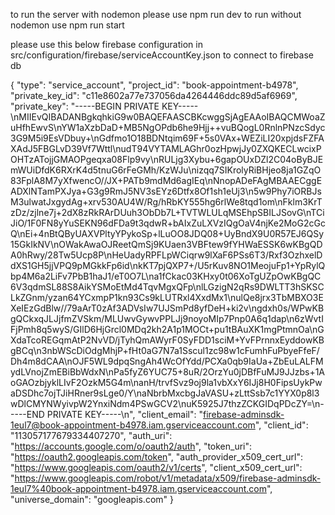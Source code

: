 to run the server with nodemon please use npm run dev 
to run without nodemon use npm run start

please use this below firebase configuration in 
src/configuration/firebase/serviceAccountKey.json
to connect to firebase db

{
  "type": "service_account",
  "project_id": "book-appointment-b4978",
  "private_key_id": "c11e8602a77e737056da4264446ddc89d5af6969",
  "private_key": "-----BEGIN PRIVATE KEY-----\nMIIEvQIBADANBgkqhkiG9w0BAQEFAASCBKcwggSjAgEAAoIBAQCMWoaZuHfhEwvS\nYW1aXzbDaD+MB5NgOPdb6he9Hjj++vuBQogL0RnlnPNzcSdyc3G9M5i9EsVDbuy+\nGdfmo1O18BDNtqim69F+5s0VAx+WEZiLI20xpjdsFZFAXAdJ5FBGLvD39Vf7Wttl\nudT94VYTAMLAGhr0ozHpwjJy0ZXQKECLwcixPOHTzATojjGMAOPgeqxa08Flp9vy\nRULjg3Xybu+6gapOUxDZl2C04oByBJEmWUiDfdK6RXrK4d5tnuG6rFeGMh/KzWJu\nizqq7SIKrolyRiBHjeo8ja1GZqO83FplA8M7yXfwencO//JX+PATb9mdMd6agIEq\nNnopADeFAgMBAAECggEADXlNTamPXJya+G3g9RmJ5NV3sEYz6Dtfx8Of1sh1eUj3\n5w9Phy7iORBJsM3ulwatJxgydAg+xrv530AU4W/Rg/hRbKY555hg6rlWe8tqd1om\nFklm3KrTzDz/zjlne7j+2dX8zRkRArDUuh3ObDb7L+TVTWLULqMSEhpSBILJSovG\nTCiJiO/1F0FN8yYuSEKN96dFDa9t3qdwR+bAIxZuLXVzIQgOaV4njKe2MoG2cGcQ\nEi+4nBtQByUAXVPltyYPykoSp+lLuOO8JDQ08+UyBndX9U0R57EJ6QSy15GkIkNV\nOWakAwaOJReetQmSj9KUaen3VBFtew9fYHWaESSK6wKBgQDA0hRwy/28Tw5Ucp8P\nHeUadyRPFLpWCiqrw9lXaF6PSs6T3/Rxf3OzhxelDdXS1GH5jjVPQ9pMGkkFp6id\nkKT7pjQXP7+/U5rKuv8NO1MeojuFp1+YpRylQbp4M6a2LiFv7PbB1haJ1/eT0O7L\na1fCkac03KHxy0t06XoTgUZpOwKBgQC6V3qdmSL88S8AikYSMoEtMd4TqvMgxQFp\nlLGzigN2qRs9DWLTT3hSKSCLkZGnm/yzan64YCxmpP1kn93Cs9kLUTRxl4XxdMx1\nulQe8jrx3TbMBXO3EXeIEzGdBlw//79aArT0zAf3ADVsIw7UJSmPd8yfDeH+ki2v\ngdxh0s/WPwKBgQCkxqJLJjfmZVSkm/MLUwvGywvPPLJj9noyoMIp7Pnp0A6q1dap\n6zWvtIFjPmh8q5wyS/GIlD6HjGrcl0MDq2kh2A1p1MOCt+pu1tBAuXK1mgPtmnOa\nGXdaTcoREGqmAtP2NvVD/jTyhQmAWyrF0SyFDD1sciM+YvFPrnnxEyddowKBgBCq\n3nbWScDiOdgMhjP+fHt0aG7N7a1Sscul1zc98w1cFumhFuPbyeFfeF/Dh4m8dCAA\nOJF5WL9dpqSngAh4WcOfYdd/PCXa0qb9IaUa+ZbEuLALFMydLVnojZmEBiBbWdxN\nPa5fyZ6YUC75+8uR/2OrzYu0jDBfFuMJ9JJzbs+1AoGAOzbjyklLIvF2OzkM5G4m\nanH/trvfSvz9oj9la1vbXxY6IJj8H0FipsUykPwaDSDhc7ojTJiHRner9sLge0/Y\naNbrbMxcbgJaVASU+zLttSsb7c1YYX0p8l3wDlCMYNWyivpW2YnxiNdm4PSwGCV2\nuK5925J7thzZCKGIDqPDcZY=\n-----END PRIVATE KEY-----\n",
  "client_email": "firebase-adminsdk-1eul7@book-appointment-b4978.iam.gserviceaccount.com",
  "client_id": "113057177679334407270",
  "auth_uri": "https://accounts.google.com/o/oauth2/auth",
  "token_uri": "https://oauth2.googleapis.com/token",
  "auth_provider_x509_cert_url": "https://www.googleapis.com/oauth2/v1/certs",
  "client_x509_cert_url": "https://www.googleapis.com/robot/v1/metadata/x509/firebase-adminsdk-1eul7%40book-appointment-b4978.iam.gserviceaccount.com",
  "universe_domain": "googleapis.com"
}
